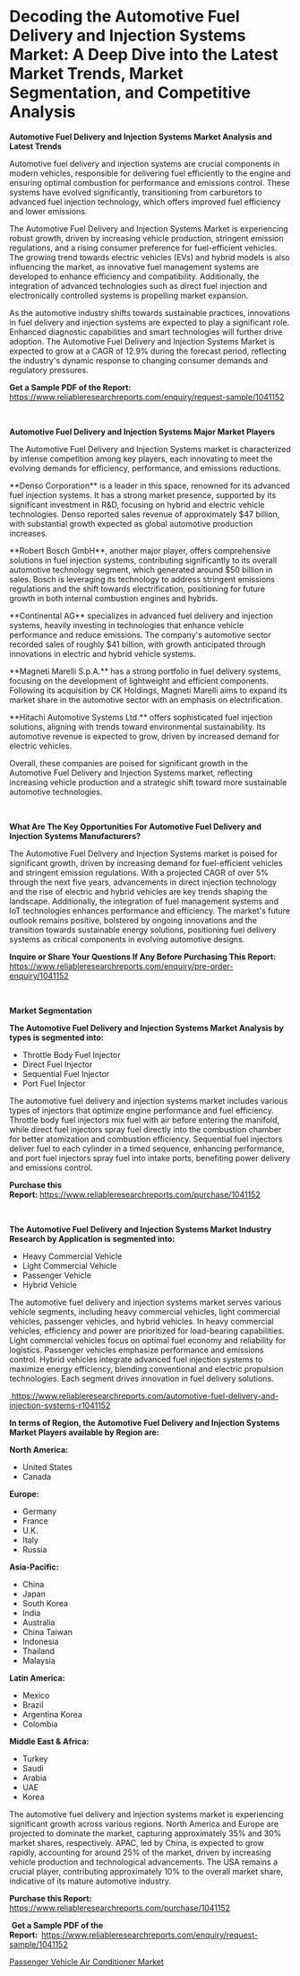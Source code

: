 <p><h1>Decoding the Automotive Fuel Delivery and Injection Systems Market: A Deep Dive into the Latest Market Trends, Market Segmentation, and Competitive Analysis</h1></p><p><strong>Automotive Fuel Delivery and Injection Systems Market Analysis and Latest Trends</strong></p>
<p><p>Automotive fuel delivery and injection systems are crucial components in modern vehicles, responsible for delivering fuel efficiently to the engine and ensuring optimal combustion for performance and emissions control. These systems have evolved significantly, transitioning from carburetors to advanced fuel injection technology, which offers improved fuel efficiency and lower emissions.</p><p>The Automotive Fuel Delivery and Injection Systems Market is experiencing robust growth, driven by increasing vehicle production, stringent emission regulations, and a rising consumer preference for fuel-efficient vehicles. The growing trend towards electric vehicles (EVs) and hybrid models is also influencing the market, as innovative fuel management systems are developed to enhance efficiency and compatibility. Additionally, the integration of advanced technologies such as direct fuel injection and electronically controlled systems is propelling market expansion.</p><p>As the automotive industry shifts towards sustainable practices, innovations in fuel delivery and injection systems are expected to play a significant role. Enhanced diagnostic capabilities and smart technologies will further drive adoption. The Automotive Fuel Delivery and Injection Systems Market is expected to grow at a CAGR of 12.9% during the forecast period, reflecting the industry's dynamic response to changing consumer demands and regulatory pressures.</p></p>
<p><strong>Get a Sample PDF of the Report:&nbsp;</strong> <a href="https://www.reliableresearchreports.com/enquiry/request-sample/1041152?utm_campaign=3090&utm_medium=2&utm_source=Github&utm_content=ia&utm_term=24032025&utm_id=automotive-fuel-delivery-and-injection-systems">https://www.reliableresearchreports.com/enquiry/request-sample/1041152</a></p>
<p>&nbsp;</p>
<p><strong>Automotive Fuel Delivery and Injection Systems Major Market Players</strong></p>
<p><p>The Automotive Fuel Delivery and Injection Systems market is characterized by intense competition among key players, each innovating to meet the evolving demands for efficiency, performance, and emissions reductions.</p><p>**Denso Corporation** is a leader in this space, renowned for its advanced fuel injection systems. It has a strong market presence, supported by its significant investment in R&D, focusing on hybrid and electric vehicle technologies. Denso reported sales revenue of approximately $47 billion, with substantial growth expected as global automotive production increases.</p><p>**Robert Bosch GmbH**, another major player, offers comprehensive solutions in fuel injection systems, contributing significantly to its overall automotive technology segment, which generated around $50 billion in sales. Bosch is leveraging its technology to address stringent emissions regulations and the shift towards electrification, positioning for future growth in both internal combustion engines and hybrids.</p><p>**Continental AG** specializes in advanced fuel delivery and injection systems, heavily investing in technologies that enhance vehicle performance and reduce emissions. The company's automotive sector recorded sales of roughly $41 billion, with growth anticipated through innovations in electric and hybrid vehicle systems.</p><p>**Magneti Marelli S.p.A.** has a strong portfolio in fuel delivery systems, focusing on the development of lightweight and efficient components. Following its acquisition by CK Holdings, Magneti Marelli aims to expand its market share in the automotive sector with an emphasis on electrification.</p><p>**Hitachi Automotive Systems Ltd.** offers sophisticated fuel injection solutions, aligning with trends toward environmental sustainability. Its automotive revenue is expected to grow, driven by increased demand for electric vehicles.</p><p>Overall, these companies are poised for significant growth in the Automotive Fuel Delivery and Injection Systems market, reflecting increasing vehicle production and a strategic shift toward more sustainable automotive technologies.</p></p>
<p>&nbsp;</p>
<p><strong>What Are The Key Opportunities For Automotive Fuel Delivery and Injection Systems Manufacturers?</strong></p>
<p><p>The Automotive Fuel Delivery and Injection Systems market is poised for significant growth, driven by increasing demand for fuel-efficient vehicles and stringent emission regulations. With a projected CAGR of over 5% through the next five years, advancements in direct injection technology and the rise of electric and hybrid vehicles are key trends shaping the landscape. Additionally, the integration of fuel management systems and IoT technologies enhances performance and efficiency. The market's future outlook remains positive, bolstered by ongoing innovations and the transition towards sustainable energy solutions, positioning fuel delivery systems as critical components in evolving automotive designs.</p></p>
<p><strong>Inquire or Share Your Questions If Any Before Purchasing This Report:</strong> <a href="https://www.reliableresearchreports.com/enquiry/pre-order-enquiry/1041152?utm_campaign=3090&utm_medium=2&utm_source=Github&utm_content=ia&utm_term=24032025&utm_id=automotive-fuel-delivery-and-injection-systems">https://www.reliableresearchreports.com/enquiry/pre-order-enquiry/1041152</a></p>
<p>&nbsp;</p>
<p><strong>Market Segmentation</strong></p>
<p><strong>The Automotive Fuel Delivery and Injection Systems Market Analysis by types is segmented into:</strong></p>
<p><ul><li>Throttle Body Fuel Injector</li><li>Direct Fuel Injector</li><li>Sequential Fuel Injector</li><li>Port Fuel Injector</li></ul></p>
<p><p>The automotive fuel delivery and injection systems market includes various types of injectors that optimize engine performance and fuel efficiency. Throttle body fuel injectors mix fuel with air before entering the manifold, while direct fuel injectors spray fuel directly into the combustion chamber for better atomization and combustion efficiency. Sequential fuel injectors deliver fuel to each cylinder in a timed sequence, enhancing performance, and port fuel injectors spray fuel into intake ports, benefiting power delivery and emissions control.</p></p>
<p><strong>Purchase this Report:&nbsp;</strong><a href="https://www.reliableresearchreports.com/purchase/1041152?utm_campaign=3090&utm_medium=2&utm_source=Github&utm_content=ia&utm_term=24032025&utm_id=automotive-fuel-delivery-and-injection-systems">https://www.reliableresearchreports.com/purchase/1041152</a></p>
<p>&nbsp;</p>
<p><strong>The Automotive Fuel Delivery and Injection Systems Market Industry Research by Application is segmented into:</strong></p>
<p><ul><li>Heavy Commercial Vehicle</li><li>Light Commercial Vehicle</li><li>Passenger Vehicle</li><li>Hybrid Vehicle</li></ul></p>
<p><p>The automotive fuel delivery and injection systems market serves various vehicle segments, including heavy commercial vehicles, light commercial vehicles, passenger vehicles, and hybrid vehicles. In heavy commercial vehicles, efficiency and power are prioritized for load-bearing capabilities. Light commercial vehicles focus on optimal fuel economy and reliability for logistics. Passenger vehicles emphasize performance and emissions control. Hybrid vehicles integrate advanced fuel injection systems to maximize energy efficiency, blending conventional and electric propulsion technologies. Each segment drives innovation in fuel delivery solutions.</p></p>
<p><a href="https://www.reliableresearchreports.com/automotive-fuel-delivery-and-injection-systems-r1041152?utm_campaign=3090&utm_medium=2&utm_source=Github&utm_content=ia&utm_term=24032025&utm_id=automotive-fuel-delivery-and-injection-systems">&nbsp;https://www.reliableresearchreports.com/automotive-fuel-delivery-and-injection-systems-r1041152</a></p>
<p><strong>In terms of Region, the Automotive Fuel Delivery and Injection Systems Market Players available by Region are:</strong></p>
<p>
    <p> <strong> North America: </strong>
        <ul>
            <li>United States</li>
            <li>Canada</li>
        </ul>
        </p> 
    <p> <strong> Europe: </strong>
        <ul>
            <li>Germany</li>
            <li>France</li>
            <li>U.K.</li>
            <li>Italy</li>
            <li>Russia</li>
        </ul>
        </p> 
    <p> <strong> Asia-Pacific: </strong>
        <ul>
            <li>China</li>
            <li>Japan</li>
            <li>South Korea</li>
            <li>India</li>
            <li>Australia</li>
            <li>China Taiwan</li>
            <li>Indonesia</li>
            <li>Thailand</li>
            <li>Malaysia</li>
        </ul>
        </p> 
    <p> <strong> Latin America: </strong>
        <ul>
            <li>Mexico</li>
            <li>Brazil</li>
            <li>Argentina Korea</li>
            <li>Colombia</li>
        </ul>
        </p> 
    <p> <strong> Middle East & Africa: </strong>
        <ul>
            <li>Turkey</li>
            <li>Saudi</li>
            <li>Arabia</li>
            <li>UAE</li>
            <li>Korea</li>
        </ul>
    </p>
    </p>
<p><p>The automotive fuel delivery and injection systems market is experiencing significant growth across various regions. North America and Europe are projected to dominate the market, capturing approximately 35% and 30% market shares, respectively. APAC, led by China, is expected to grow rapidly, accounting for around 25% of the market, driven by increasing vehicle production and technological advancements. The USA remains a crucial player, contributing approximately 10% to the overall market share, indicative of its mature automotive industry.</p></p>
<p><strong>Purchase this Report: </strong><a href="https://www.reliableresearchreports.com/purchase/1041152?utm_campaign=3090&utm_medium=2&utm_source=Github&utm_content=ia&utm_term=24032025&utm_id=automotive-fuel-delivery-and-injection-systems">https://www.reliableresearchreports.com/purchase/1041152</a></p>
<p>&nbsp;<strong>Get a Sample PDF of the Report:&nbsp;&nbsp;</strong><a href="https://www.reliableresearchreports.com/enquiry/request-sample/1041152?utm_campaign=3090&utm_medium=2&utm_source=Github&utm_content=ia&utm_term=24032025&utm_id=automotive-fuel-delivery-and-injection-systems">https://www.reliableresearchreports.com/enquiry/request-sample/1041152</a></p>
<p><strong></strong></p>
<p><p><a href="https://github.com/kaqiewan/Market-Research-Report-List-1/blob/main/passenger-vehicle-air-conditioner-market.md?utm_campaign=3090&utm_medium=2&utm_source=Github&utm_content=ia&utm_term=24032025&utm_id=automotive-fuel-delivery-and-injection-systems">Passenger Vehicle Air Conditioner Market</a></p></p>